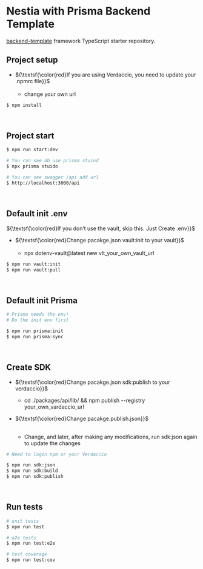 # Nestia with Prisma Backend Template

[backend-template](https://github.com/gun7728/backend-template) framework TypeScript starter repository.

## Project setup
- ${\textsf{\color{red}If you are using Verdaccio, you need to update your .npmrc file}}$	
  <br/>
  - change your own url


```bash
$ npm install
```

<br/>

## Project start
```bash
$ npm run start:dev

# You can see db use prisma stuiod
$ npx prisma stuido

# You can see swagger /api add url
$ http://localhost:3000/api
```

<br/>

## Default init .env 
${\textsf{\color{red}If you don’t use the vault, skip this. Just Create .env}}$	

- ${\textsf{\color{red}Change pacakge.json vault:init to your vault}}$	
  <br/>
  - npx dotenv-vault@latest new vlt_your_own_vault_url

```bash
$ npm run vault:init
$ npm run vault:pull
```

<br/>

## Default init Prisma

```bash
# Prisma needs the env! 
# Do the init env first

$ npm run prisma:init
$ npm run prisma:sync
```

<br/>

## Create SDK
- ${\textsf{\color{red}Change pacakge.json sdk:publish to your verdaccio}}$	
  <br/>
  - cd ./packages/api/lib/ && npm publish --registry your_own_vardaccio_url

- ${\textsf{\color{red}Change pacakge.publish.json}}$	
  <br/>
  - Change, and later, after making any modifications, run sdk:json again to update the changes

```bash
# Need to login npm or your Verdaccio

$ npm run sdk:json
$ npm run sdk:build
$ npm run sdk:publish
```


<br/>

## Run tests

```bash
# unit tests
$ npm run test

# e2e tests
$ npm run test:e2e

# test coverage
$ npm run test:cov
```